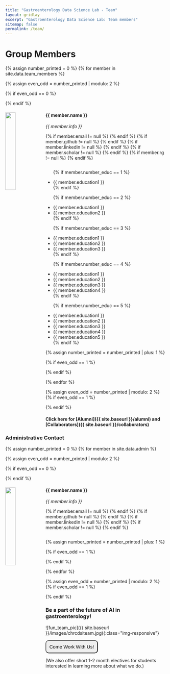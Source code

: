 ```yaml
---
title: "Gastroenterology Data Science Lab - Team"
layout: gridlay
excerpt: "Gastroenterology Data Science Lab: Team members"
sitemap: false
permalink: /team/
---
```


# Group Members

<!-- ## Team -->
{% assign number_printed = 0 %}
{% for member in site.data.team_members %}

{% assign even_odd = number_printed | modulo: 2 %}

{% if even_odd == 0 %}
<div class="row">
{% endif %}

<div class="col-sm-6 clearfix">
  <img src="{{ site.baseurl }}/images/teampic/{{ member.photo }}" class="img-responsive" width="25%" style="float: left" />
  <h4>{{ member.name }}</h4>
  <i>{{ member.info }}</i> <br>
  <!-- <br>email: <{{ member.email }}> -->
  <p class='social'> 
  {% if member.email != null %}  <a href="mailto:{{ member.email }}">  <i class="fa fa-envelope" aria-hidden="true"></i></a>  {% endif %}  {% if member.github != null %}  <a href="{{ member.github }}"><i class="fa fa-github" aria-hidden="true"></i></a>  {% endif %} {% if member.linkedin != null %}  <a href="{{ member.linkedin }}"><i class="fa fa-linkedin" aria-hidden="true"></i></a>  {% endif %} {% if member.scholar != null %}  <a href="{{ member.scholar }}"><i class="ai ai-google-scholar-square" aria-hidden="true"></i></a>  {% endif %} {% if member.rg != null %}  <a href="{{ member.rg }}"><i class="ai ai-researchgate" aria-hidden="true"></i></a>  {% endif %} 
  </p>
  
  <ul style="overflow: hidden">

  {% if member.number_educ == 1 %}
  <li> {{ member.education1 }} </li>
  {% endif %}

  {% if member.number_educ == 2 %}
  <li> {{ member.education1 }} </li>
  <li> {{ member.education2 }} </li>
  {% endif %}

  {% if member.number_educ == 3 %}
  <li> {{ member.education1 }} </li>
  <li> {{ member.education2 }} </li>
  <li> {{ member.education3 }} </li>
  {% endif %}

  {% if member.number_educ == 4 %}
  <li> {{ member.education1 }} </li>
  <li> {{ member.education2 }} </li>
  <li> {{ member.education3 }} </li>
  <li> {{ member.education4 }} </li>
  {% endif %}

  {% if member.number_educ == 5 %}
  <li> {{ member.education1 }} </li>
  <li> {{ member.education2 }} </li>
  <li> {{ member.education3 }} </li>
  <li> {{ member.education4 }} </li>
  <li> {{ member.education5 }} </li>
  {% endif %}

  </ul>
</div>

{% assign number_printed = number_printed | plus: 1 %}

{% if even_odd == 1 %}
</div>
{% endif %}

{% endfor %}

{% assign even_odd = number_printed | modulo: 2 %}
{% if even_odd == 1 %}
</div>
{% endif %}



<!-- ## Master and Bachelor Students
{% assign number_printed = 0 %}
{% for member in site.data.students %}

{% assign even_odd = number_printed | modulo: 2 %}

{% if even_odd == 0 %}
<div class="row">
{% endif %}

<div class="col-sm-6 clearfix">
  <h4>{{ member.name }}</h4>
  <i>{{ member.info }}<br>email: <{{ member.email }}></i>
  <ul style="overflow: hidden">

  {% if member.number_educ == 1 %}
  <li> {{ member.education1 }} </li>
  {% endif %}

  {% if member.number_educ == 2 %}
  <li> {{ member.education1 }} </li>
  <li> {{ member.education2 }} </li>
  {% endif %}

  {% if member.number_educ == 3 %}
  <li> {{ member.education1 }} </li>
  <li> {{ member.education2 }} </li>
  <li> {{ member.education3 }} </li>
  {% endif %}

  {% if member.number_educ == 4 %}
  <li> {{ member.education1 }} </li>
  <li> {{ member.education2 }} </li>
  <li> {{ member.education3 }} </li>
  <li> {{ member.education4 }} </li>
  {% endif %}

  </ul>
</div>

{% assign number_printed = number_printed | plus: 1 %}

{% if even_odd == 1 %}
</div>
{% endif %}

{% endfor %}

{% assign even_odd = number_printed | modulo: 2 %}
{% if even_odd == 1 %}
</div>
{% endif %} -->

#### Click here for [Alumni]({{ site.baseurl }}/alumni) and [Collaborators]({{ site.baseurl }}/collaborators)

### Administrative Contact

{% assign number_printed = 0 %}
{% for member in site.data.admin %}

{% assign even_odd = number_printed | modulo: 2 %}

{% if even_odd == 0 %}
<div class="row">
{% endif %}

<div class="col-sm-6 clearfix">
  <img src="{{ site.baseurl }}/images/teampic/{{ member.photo }}" class="img-responsive" width="25%" style="float: left" />
  <h4>{{ member.name }}</h4>
  <i>{{ member.info }}</i> <br>
  <!-- <br>email: <{{ member.email }}> -->
  <p class='social'> 
  {% if member.email != null %}  <a href="mailto:{{ member.email }}">  <i class="fa fa-globe" aria-hidden="true"></i></a>  {% endif %}  {% if member.github != null %}  <a href="{{ member.github }}"><i class="fa fa-github" aria-hidden="true"></i></a>  {% endif %} {% if member.linkedin != null %}  <a href="{{ member.linkedin }}"><i class="fa fa-linkedin" aria-hidden="true"></i></a>  {% endif %} {% if member.scholar != null %}  <a href="{{ member.scholar }}"><i class="ai ai-google-scholar-square" aria-hidden="true"></i></a>  {% endif %} 
  </p>
  
  <ul style="overflow: hidden">

  </ul>
</div>

{% assign number_printed = number_printed | plus: 1 %}

{% if even_odd == 1 %}
</div>
{% endif %}

{% endfor %}

{% assign even_odd = number_printed | modulo: 2 %}
{% if even_odd == 1 %}
</div>
{% endif %}

### Be a part of the future of AI in gastroenterology!
![fun_team_pic]({{ site.baseurl }}/images/chrcdsiteam.jpg){:class="img-responsive"}

<button style="padding: 10px 10px; font-size: 15px; border-radius: 10px;" type="button" class="btn btn-primary" onclick=" relocate_home()">Come Work With Us!</button>

(We also offer short 1-2 month electives for students interested in learning more about what we do.)